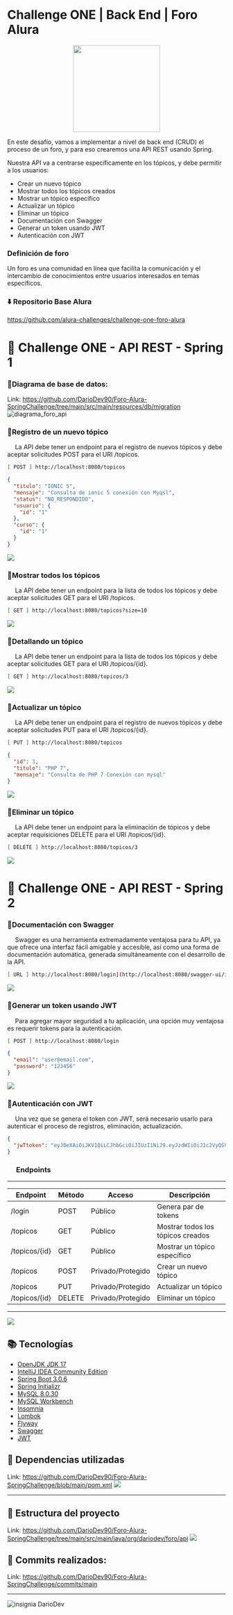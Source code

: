 # Challenge ONE | Back End | Foro Alura

<p align="center" >
     <img width="200" heigth="200" src="https://user-images.githubusercontent.com/91544872/209678377-70b50b21-33de-424c-bed8-6a71ef3406ff.png">
</p>

En este desafío, vamos a implementar a nivel de back end (CRUD) el proceso de un foro, y para eso crearemos una API REST usando Spring.

Nuestra API va a centrarse específicamente en los tópicos, y debe permitir a los usuarios:

- Crear un nuevo tópico
- Mostrar todos los tópicos creados
- Mostrar un tópico específico
- Actualizar un tópico
- Eliminar un tópico
- Documentación con Swagger
- Generar un token usando JWT
- Autenticación con JWT

### Definición de foro

Un foro es una comunidad en línea que facilita la comunicación y el intercambio de conocimientos entre usuarios interesados en temas específicos.

### ⬇️ Repositorio Base Alura

https://github.com/alura-challenges/challenge-one-foro-alura

# 📃 Challenge ONE - API REST - Spring 1

### 🔹Diagrama de base de datos:

Link: https://github.com/DarioDev90/Foro-Alura-SpringChallenge/tree/main/src/main/resources/db/migration
![diagrama_foro_api](src/imgRepositorio/Diagrama-Entidad-Relacion.png)

### 🔹Registro de un nuevo tópico

&emsp; La API debe tener un endpoint para el registro de nuevos tópicos y debe aceptar solicitudes POST para el URI /topicos.

```bash
[ POST ] http://localhost:8080/topicos
```

```json
{
  "titulo": "IONIC 5",
  "mensaje": "Consulta de ionic 5 conexión con Myqsl",
  "status": "NO_RESPONDIDO",
  "usuario": {
    "id": "1"
  },
  "curso": {
    "id": "1"
  }
}
```

![](src/imgRepositorio/Registrar-Topico.jpeg)

### 🔹Mostrar todos los tópicos

&emsp; La API debe tener un endpoint para la lista de todos los tópicos y debe aceptar solicitudes GET para el URI /topicos.

```bash
[ GET ] http://localhost:8080/topicos?size=10
```

![](src/imgRepositorio/Listado-Topicos.jpeg)

### 🔹Detallando un tópico

&emsp; La API debe tener un endpoint para la lista de todos los tópicos y debe aceptar solicitudes GET para el URI /topicos/{id}.

```bash
[ GET ] http://localhost:8080/topicos/3
```

![](src/imgRepositorio/Obtener-Datos-Topico.jpeg)

### 🔹Actualizar un tópico

&emsp; La API debe tener un endpoint para el registro de nuevos tópicos y debe aceptar solicitudes PUT para el URI /topicos/{id}.

```bash
[ PUT ] http://localhost:8080/topicos
```

```json
{
  "id": 3,
  "titulo": "PHP 7",
  "mensaje": "Consulta de PHP 7 Conexión con mysql"
}
```

![](src/imgRepositorio/Actualizar-Topico.jpeg)

### 🔹Eliminar un tópico

&emsp; La API debe tener un endpoint para la eliminación de tópicos y debe aceptar requisiciones DELETE para el URI /topicos/{id}.

```bash
[ DELETE ] http://localhost:8080/topicos/3
```

![](src/imgRepositorio/Eliminar-Topico.jpeg)

# 📃 Challenge ONE - API REST - Spring 2

### 🔹Documentación con Swagger

&emsp; Swagger es una herramienta extremadamente ventajosa para tu API, ya que ofrece una interfaz fácil amigable y accesible, así como una forma de documentación automática, generada simultáneamente con el desarrollo de la API.

```bash
[ URL ] http://localhost:8080/login](http://localhost:8080/swagger-ui/index.html#/
```

![](src/imgRepositorio/SpringDoc-ForoApi.jpeg)

### 🔹Generar un token usando JWT

&emsp; Para agregar mayor seguridad a tu aplicación, una opción muy ventajosa es requerir tokens para la autenticación.

```bash
[ POST ] http://localhost:8080/login
```

```json
{
  "email": "user@email.com",
  "password": "123456"
}
```

![](src/imgRepositorio/Crear-Token-User.jpeg)

### 🔹Autenticación con JWT

&emsp; Una vez que se genera el token con JWT, será necesario usarlo para autenticar el proceso de registros, eliminación, actualización.

```json
{
  "jwTtoken": "eyJ0eXAiOiJKV1QiLCJhbGciOiJIUzI1NiJ9.eyJzdWIiOiJ1c2VyQGVtYWlsLmNvbSIsImlzcyI6ImZvcm8gYXBpIiwiaWQiOjEsImV4cCI6MTY5NTUyNzMyMX0.-cKDRhNqzEKqg694sYGJ0l6e0CChS7dv3muGN2i1FhE"
}
```

### &emsp; Endpoints

---

| Endpoint      | Método | Acceso            | Descripción                       |
| ------------- | ------ | ----------------- | --------------------------------- |
| /login        | POST   | Público           | Genera par de tokens              |
| /topicos      | GET    | Público           | Mostrar todos los tópicos creados |
| /topicos/{id} | GET    | Público           | Mostrar un tópico específico      |
| /topicos      | POST   | Privado/Protegido | Crear un nuevo tópico             |
| /topicos      | PUT    | Privado/Protegido | Actualizar un tópico              |
| /topicos/{id} | DELETE | Privado/Protegido | Eliminar un tópico                |

---

![](src/imgRepositorio/Authentication-User.jpeg)

## 📚 Tecnologías

- [OpenJDK JDK 17](https://openjdk.org/projects/jdk/17/)
- [IntelliJ IDEA Community Edition](https://www.jetbrains.com/idea/download/#section=linux)
- [Spring Boot 3.0.6](https://docs.spring.io/spring-boot/docs/3.0.6/reference/html/)
- [Spring Initializr](https://start.spring.io)
- [MySQL 8.0.30](https://dev.mysql.com/downloads/mysql/)
- [MySQL Workbench](https://www.mysql.com/products/workbench/)
- [Insomnia](https://insomnia.rest/)
- [Lombok](https://www.baeldung.com/intro-to-project-lombok)
- [Flyway](https://www.baeldung.com/database-migrations-with-flyway)
- [Swagger](https://www.baeldung.com/spring-rest-openapi-documentation)
- [JWT](https://jwt.io/)

## 📝 Dependencias utilizadas

Link: https://github.com/DarioDev90/Foro-Alura-SpringChallenge/blob/main/pom.xml
![](src/imgRepositorio/Dependencias-Proyecto.png)

---

## 📝 Estructura del proyecto

Link: https://github.com/DarioDev90/Foro-Alura-SpringChallenge/tree/main/src/main/java/org/dariodev/foro/api
![](src/imgRepositorio/Estructura-Proyecto.png)

## 📝 Commits realizados:

Link: https://github.com/DarioDev90/Foro-Alura-SpringChallenge/commits/main

---

![insignia](https://github.com/chriscarsam/foro-alura/assets/28877424/fb51f5ba-3c89-4800-bd2d-697fb138e24f) DarioDev
